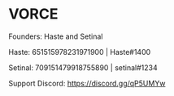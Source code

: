 # VORCE

Founders: Haste and Setinal

Haste: 651515978231971900 | Haste#1400

Setinal: 709151479918755890 | setinal#1234

Support Discord: https://discord.gg/qP5UMYw

